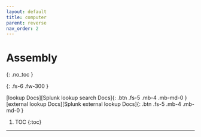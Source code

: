 ```yaml
---
layout: default
title: computer
parent: reverse
nav_order: 2
---
```


# Assembly
{: .no_toc }
    

{: .fs-6 .fw-300 }

[lookup Docs][Splunk lookup search Docs]{: .btn .fs-5 .mb-4 .mb-md-0 }
[external lookup Docs][Splunk external lookup Docs]{: .btn .fs-5 .mb-4 .mb-md-0 }

1. TOC
{:toc}
---